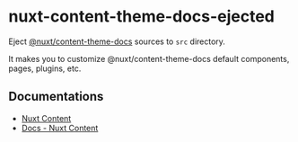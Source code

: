 # nuxt-content-theme-docs-ejected

Eject [@nuxt/content-theme-docs](https://content.nuxtjs.org/themes/docs/) sources to `src` directory.

It makes you to customize @nuxt/content-theme-docs default components, pages, plugins, etc.

## Documentations

- [Nuxt Content](https://content.nuxtjs.org/)
- [Docs - Nuxt Content](https://content.nuxtjs.org/themes-docs)
